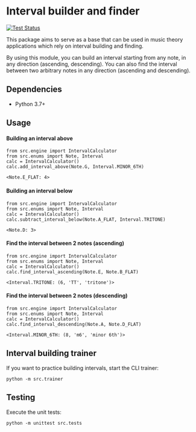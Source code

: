 # Interval builder and finder

[![Test Status](https://github.com/PaperNick/music-theory-interval-tools/actions/workflows/main.yml/badge.svg)](https://github.com/PaperNick/music-theory-interval-tools/actions)

This package aims to serve as a base that can be used in music theory applications which rely on interval building and finding.

By using this module, you can build an interval starting from any note, in any direction (ascending, descending). You can also find the interval between two arbitrary notes in any direction (ascending and descending).


## Dependencies

- Python 3.7+


## Usage

#### Building an interval above

```
from src.engine import IntervalCalculator
from src.enums import Note, Interval
calc = IntervalCalculator()
calc.add_interval_above(Note.G, Interval.MINOR_6TH)

<Note.E_FLAT: 4>
```

#### Building an interval below

```
from src.engine import IntervalCalculator
from src.enums import Note, Interval
calc = IntervalCalculator()
calc.subtract_interval_below(Note.A_FLAT, Interval.TRITONE)

<Note.D: 3>
```

#### Find the interval between 2 notes (ascending)

```
from src.engine import IntervalCalculator
from src.enums import Note, Interval
calc = IntervalCalculator()
calc.find_interval_ascending(Note.E, Note.B_FLAT)

<Interval.TRITONE: (6, 'TT', 'tritone')>
```

#### Find the interval between 2 notes (descending)

```
from src.engine import IntervalCalculator
from src.enums import Note, Interval
calc = IntervalCalculator()
calc.find_interval_descending(Note.A, Note.D_FLAT)

<Interval.MINOR_6TH: (8, 'm6', 'minor 6th')>
```

## Interval building trainer

If you want to practice building intervals, start the CLI trainer:

```
python -m src.trainer
```

## Testing

Execute the unit tests:

```
python -m unittest src.tests
```
